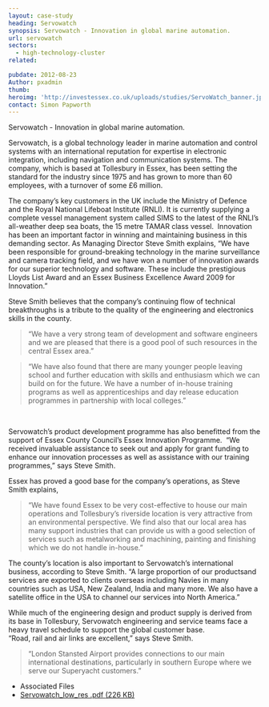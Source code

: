 ```yaml
---
layout: case-study
heading: Servowatch
synopsis: Servowatch - Innovation in global marine automation.
url: servowatch
sectors:
  - high-technology-cluster
related:

pubdate: 2012-08-23
Author: pxadmin
thumb: 
heroimg: 'http://investessex.co.uk/uploads/studies/ServoWatch_banner.jpg'
contact: Simon Papworth
---
```

 <p>Servowatch - Innovation in global marine automation.</p><p>Servowatch, is a global technology leader in marine automation and control systems with an international reputation for expertise in electronic integration, including navigation and communication systems. The company, which is based at Tollesbury in Essex, has been setting the standard for the industry since 1975 and has grown to more than 60 employees, with a turnover of some £6 million.</p><p>The company’s key customers in the UK include the Ministry of Defence and the Royal National Lifeboat Institute (RNLI). It is currently supplying a complete vessel management system called SIMS to the latest of the RNLI’s all-weather deep sea boats, the 15 metre TAMAR class vessel.  Innovation has been an important factor in winning and maintaining business in this demanding sector. As Managing Director Steve Smith explains, “We have been responsible for ground-breaking technology in the marine surveillance and camera tracking field, and we have won a number of innovation awards for our superior technology and software. These include the prestigious Lloyds List Award and an Essex Business Excellence Award 2009 for Innovation.”</p><p>Steve Smith believes that the company’s continuing flow of technical breakthroughs is a tribute to the quality of the engineering and electronics skills in the county.</p><blockquote><p>“We have a very strong team of development and software engineers and we are pleased that there is a good pool of such resources in the central Essex area.”</p></blockquote><blockquote><p>“We have also found that there are many younger people leaving school and further education with skills and enthusiasm which we can build on for the future. We have a number of in-house training programs as well as apprenticeships and day release education programmes in partnership with local colleges.”</p></blockquote><p> </p><p>Servowatch’s product development programme has also benefitted from the support of Essex County Council’s Essex Innovation Programme.  “We received invaluable assistance to seek out and apply for grant funding to enhance our innovation processes as well as assistance with our training programmes,” says Steve Smith.</p><p>Essex has proved a good base for the company’s operations, as Steve Smith explains,</p><blockquote><p>“We have found Essex to be very cost-effective to house our main operations and Tollesbury’s riverside location is very attractive from an environmental perspective. We find also that our local area has many support industries that can provide us with a good selection of services such as metalworking and machining, painting and finishing which we do not handle in-house.”</p></blockquote><p>The county’s location is also important to Servowatch’s international business, according to Steve Smith. “A large proportion of our productsand services are exported to clients overseas including Navies in many countries such as USA, New Zealand, India and many more. We also have a satellite office in the USA to channel our services into North America.”</p><p>While much of the engineering design and product supply is derived from its base in Tollesbury, Servowatch engineering and service teams face a heavy travel schedule to support the global customer base.<br/>“Road, rail and air links are excellent,” says Steve Smith.</p><blockquote><p>“London Stansted Airport provides connections to our main international destinations, particularly in southern Europe where we serve our Superyacht customers.”</p></blockquote> <ul class='downloadable-files'><li class='header'>Associated Files</li><li><a alt='' class='btn' href='http://investessex.co.uk/uploads/studies/Servowatch_low_res.pdf' target='_blank'>Servowatch_low_res .pdf <span>(226 KB)</span></a></li></ul>